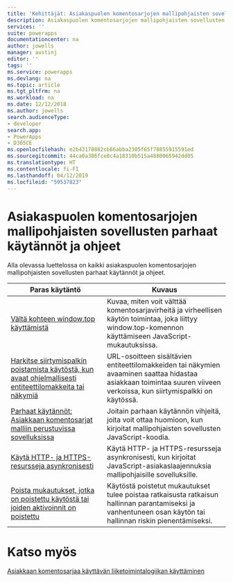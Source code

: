 ```yaml
---
title: 'Kehittäjät: Asiakaspuolen komentosarjojen mallipohjaisten sovellusten parhaat käytännöt ja ohjeet | Microsoft Docs'
description: Asiakaspuolen komentosarjojen mallipohjaisten sovellusten parhaat käytännöt ja ohjeet kehittäjille PowerAppsissa.
services: ''
suite: powerapps
documentationcenter: na
author: jowells
manager: austinj
editor: ''
tags: ''
ms.service: powerapps
ms.devlang: na
ms.topic: article
ms.tgt_pltfrm: na
ms.workload: na
ms.date: 12/12/2018
ms.author: jowells
search.audienceType:
- developer
search.app:
- PowerApps
- D365CE
ms.openlocfilehash: e2b43178882cb66abba2305f65f78855915591ed
ms.sourcegitcommit: 44ca0a386fce0c4a18310b515a4880065942dd05
ms.translationtype: HT
ms.contentlocale: fi-FI
ms.lasthandoff: 04/12/2019
ms.locfileid: "59537823"
---
```

# <a name="best-practices-and-guidance-of-client-side-scripting-for-model-driven-apps"></a>Asiakaspuolen komentosarjojen mallipohjaisten sovellusten parhaat käytännöt ja ohjeet

Alla olevassa luettelossa on kaikki asiakaspuolen komentosarjojen mallipohjaisten sovellusten parhaat käytännöt ja ohjeet.

|Paras käytäntö  |Kuvaus  |
|---------|---------|
|[Vältä kohteen window.top käyttämistä](avoid-window-top.md)     |Kuvaa, miten voit välttää komentosarjavirheitä ja virheellisen käytön toimintaa, joka liittyy window.top-komennon käyttämiseen JavaScript-mukautuksissa.         |
|[Harkitse siirtymispalkin poistamista käytöstä, kun avaat ohjelmallisesti entiteettilomakkeita tai näkymiä](consider-disabling-navbar-programmatically-opening-entity-forms-views.md)|URL-osoitteen sisältävien entiteettilomakkeiden tai näkymien avaaminen saattaa hidastaa asiakkaan toimintaa suuren viiveen verkoissa, kun siirtymispalkki on käytössä.|
|[Parhaat käytännöt: Asiakkaan komentosarjat malliin perustuvissa sovelluksissa](../../clientapi/client-scripting-best-practices.md)     |Joitain parhaan käytännön vihjeitä, joita voit ottaa huomioon, kun kirjoitat mallipohjaisten sovellusten JavaScript-koodia.         |
|[Käytä HTTP- ja HTTPS-resursseja asynkronisesti](interact-http-https-resources-asynchronously.md)     |Käytä HTTP- ja HTTPS-resursseja asynkronisesti, kun kirjoitat JavaScript-asiakaslaajennuksia mallipohjaisille sovelluksille.         |
|[Poista mukautukset, jotka on poistettu käytöstä tai joiden aktivoinnit on poistettu](remove-deactivated-disabled-configurations.md)     |Käytöstä poistetut mukautukset tulee poistaa ratkaisusta ratkaisun hallinnan parantamiseksi ja vanhentuneen osan käytön tai hallinnan riskin pienentämiseksi.         |

# <a name="see-also"></a>Katso myös
[Asiakkaan komentosarjaa käyttävän liiketoimintalogiikan käyttäminen](../../client-scripting.md) <br />
 